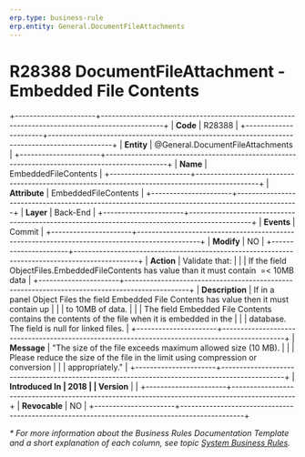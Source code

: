 ```yaml
---
erp.type: business-rule
erp.entity: General.DocumentFileAttachments
---
```


# R28388 DocumentFileAttachment - Embedded File Contents
+----------------------+-----------------------------------------------------------------------------------------------+
| **Code**             | R28388                                                                                        |
+----------------------+-----------------------------------------------------------------------------------------------+
| **Entity**           | @General.DocumentFileAttachments                                                              |
+----------------------+-----------------------------------------------------------------------------------------------+
| **Name**             | EmbeddedFileContents                                                                          |
+----------------------+-----------------------------------------------------------------------------------------------+
| **Attribute**        | EmbeddedFileContents                                                                          |
+----------------------+-----------------------------------------------------------------------------------------------+
| **Layer**            | Back-End                                                                                      |
+----------------------+-----------------------------------------------------------------------------------------------+
| **Events**           | Commit                                                                                        |
+----------------------+-----------------------------------------------------------------------------------------------+
| **Modify**           | NO                                                                                            |
+----------------------+-----------------------------------------------------------------------------------------------+
| **Action**           | Validate that:                                                                                |
|                      | If the field ObjectFiles.EmbeddedFileContents has value than it must contain  =\< 10MB data   |
+----------------------+-----------------------------------------------------------------------------------------------+
| **Description**      | If in a panel Object Files the field Embedded File Contents has value then it must contain up |
|                      | to 10MB of data.                                                                              |
|                      | The field Embedded File Contents contains the contents of the file when it is embedded in the |
|                      | database. The field is null for linked files.                                                 |
+----------------------+-----------------------------------------------------------------------------------------------+
| **Message**          | \"The size of the file exceeds maximum allowed size (10 MB).                                  |
|                      | Please reduce the size of the file in the limit using compression or conversion               |
|                      | appropriately.\"                                                                              |
+----------------------+-----------------------------------------------------------------------------------------------+
| **Introduced In      | 2018                                                                                          |
| Version**            |                                                                                               |
+----------------------+-----------------------------------------------------------------------------------------------+
| **Revocable**        | NO                                                                                            |
+----------------------+-----------------------------------------------------------------------------------------------+

*\* For more information about the Business Rules Documentation Template and a short explanation of each column, see
topic [System Business Rules](../templates/template-description-system-business-rules.md).*
